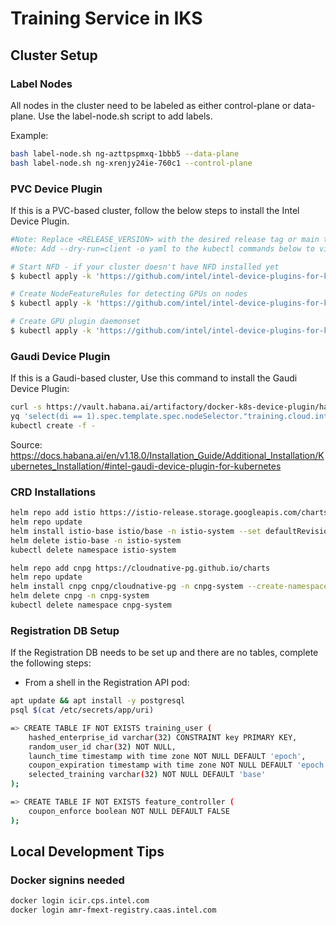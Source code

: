 <!--INTEL CONFIDENTIAL-->
<!--Copyright (C) 2023 Intel Corporation-->
# Training Service in IKS

## Cluster Setup

### Label Nodes

All nodes in the cluster need to be labeled as either control-plane or data-plane. Use the label-node.sh script to add labels.

Example:

```sh
bash label-node.sh ng-azttpspmxq-1bbb5 --data-plane
bash label-node.sh ng-xrenjy24ie-760c1 --control-plane
```

### PVC Device Plugin

If this is a PVC-based cluster, follow the below steps to install the Intel Device Plugin.

```sh
#Note: Replace <RELEASE_VERSION> with the desired release tag or main to get devel images.
#Note: Add --dry-run=client -o yaml to the kubectl commands below to visualize the yaml content being applied.

# Start NFD - if your cluster doesn't have NFD installed yet
$ kubectl apply -k 'https://github.com/intel/intel-device-plugins-for-kubernetes/deployments/nfd?ref=<RELEASE_VERSION>'

# Create NodeFeatureRules for detecting GPUs on nodes
$ kubectl apply -k 'https://github.com/intel/intel-device-plugins-for-kubernetes/deployments/nfd/overlays/node-feature-rules?ref=<RELEASE_VERSION>'

# Create GPU plugin daemonset
$ kubectl apply -k 'https://github.com/intel/intel-device-plugins-for-kubernetes/deployments/gpu_plugin/overlays/nfd_labeled_nodes?ref=<RELEASE_VERSION>'
```


### Gaudi Device Plugin

If this is a Gaudi-based cluster, Use this command to install the Gaudi Device Plugin:

```sh
curl -s https://vault.habana.ai/artifactory/docker-k8s-device-plugin/habana-k8s-device-plugin.yaml | \
yq 'select(di == 1).spec.template.spec.nodeSelector."training.cloud.intel.com/role" = "data-plane"' | \
kubectl create -f -
```

Source: https://docs.habana.ai/en/v1.18.0/Installation_Guide/Additional_Installation/Kubernetes_Installation/#intel-gaudi-device-plugin-for-kubernetes


### CRD Installations

```sh
helm repo add istio https://istio-release.storage.googleapis.com/charts
helm repo update
helm install istio-base istio/base -n istio-system --set defaultRevision=default --create-namespace
helm delete istio-base -n istio-system
kubectl delete namespace istio-system
```

```sh
helm repo add cnpg https://cloudnative-pg.github.io/charts
helm repo update
helm install cnpg cnpg/cloudnative-pg -n cnpg-system --create-namespace
helm delete cnpg -n cnpg-system
kubectl delete namespace cnpg-system
```

### Registration DB Setup

If the Registration DB needs to be set up and there are no tables, complete the following steps:

- From a shell in the Registration API pod:

```sh
apt update && apt install -y postgresql
psql $(cat /etc/secrets/app/uri)

=> CREATE TABLE IF NOT EXISTS training_user (
    hashed_enterprise_id varchar(32) CONSTRAINT key PRIMARY KEY,
    random_user_id char(32) NOT NULL,
    launch_time timestamp with time zone NOT NULL DEFAULT 'epoch',
    coupon_expiration timestamp with time zone NOT NULL DEFAULT 'epoch',
    selected_training varchar(32) NOT NULL DEFAULT 'base'
);

=> CREATE TABLE IF NOT EXISTS feature_controller (
    coupon_enforce boolean NOT NULL DEFAULT FALSE
);
```

## Local Development Tips


### Docker signins needed 

```sh
docker login icir.cps.intel.com
docker login amr-fmext-registry.caas.intel.com
```
